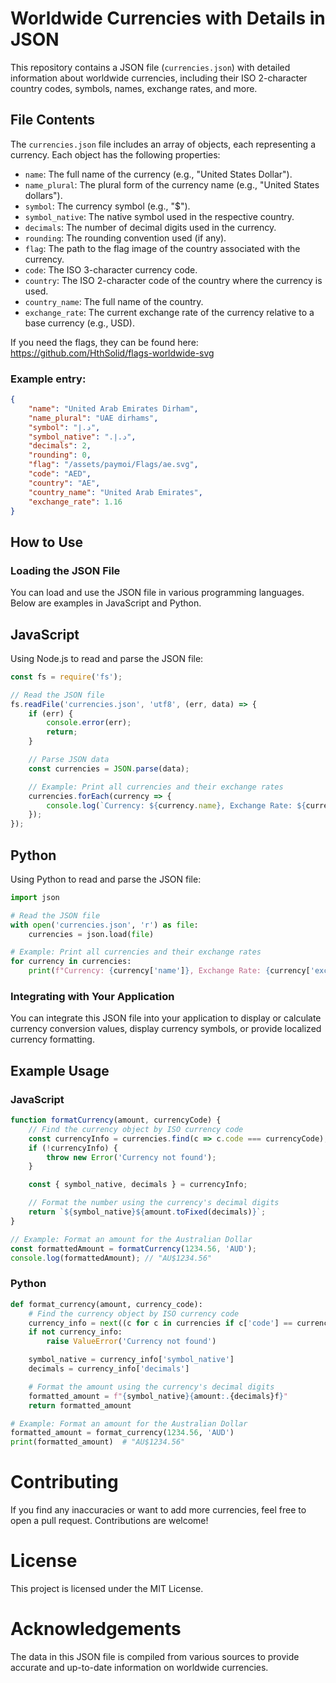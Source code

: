 
# Worldwide Currencies with Details in JSON

This repository contains a JSON file (`currencies.json`) with detailed information about worldwide currencies, including their ISO 2-character country codes, symbols, names, exchange rates, and more.

## File Contents

The `currencies.json` file includes an array of objects, each representing a currency. Each object has the following properties:

- `name`: The full name of the currency (e.g., "United States Dollar").
- `name_plural`: The plural form of the currency name (e.g., "United States dollars").
- `symbol`: The currency symbol (e.g., "$").
- `symbol_native`: The native symbol used in the respective country.
- `decimals`: The number of decimal digits used in the currency.
- `rounding`: The rounding convention used (if any).
- `flag`: The path to the flag image of the country associated with the currency.
- `code`: The ISO 3-character currency code.
- `country`: The ISO 2-character code of the country where the currency is used.
- `country_name`: The full name of the country.
- `exchange_rate`: The current exchange rate of the currency relative to a base currency (e.g., USD).

If you need the flags, they can be found here: https://github.com/HthSolid/flags-worldwide-svg

### Example entry:
```json
{
    "name": "United Arab Emirates Dirham",
    "name_plural": "UAE dirhams",
    "symbol": "د.إ",
    "symbol_native": "د.إ.‏",
    "decimals": 2,
    "rounding": 0,
    "flag": "/assets/paymoi/Flags/ae.svg",
    "code": "AED",
    "country": "AE",
    "country_name": "United Arab Emirates",
    "exchange_rate": 1.16
}
```

## How to Use

### Loading the JSON File

You can load and use the JSON file in various programming languages. Below are examples in JavaScript and Python.

## JavaScript

Using Node.js to read and parse the JSON file:

```javascript
const fs = require('fs');

// Read the JSON file
fs.readFile('currencies.json', 'utf8', (err, data) => {
    if (err) {
        console.error(err);
        return;
    }

    // Parse JSON data
    const currencies = JSON.parse(data);

    // Example: Print all currencies and their exchange rates
    currencies.forEach(currency => {
        console.log(`Currency: ${currency.name}, Exchange Rate: ${currency.exchange_rate}`);
    });
});
```

## Python

Using Python to read and parse the JSON file:

```python
import json

# Read the JSON file
with open('currencies.json', 'r') as file:
    currencies = json.load(file)

# Example: Print all currencies and their exchange rates
for currency in currencies:
    print(f"Currency: {currency['name']}, Exchange Rate: {currency['exchange_rate']}")
```

### Integrating with Your Application

You can integrate this JSON file into your application to display or calculate currency conversion values, display currency symbols, or provide localized currency formatting.

## Example Usage

### JavaScript

```javascript
function formatCurrency(amount, currencyCode) {
    // Find the currency object by ISO currency code
    const currencyInfo = currencies.find(c => c.code === currencyCode);
    if (!currencyInfo) {
        throw new Error('Currency not found');
    }

    const { symbol_native, decimals } = currencyInfo;

    // Format the number using the currency's decimal digits
    return `${symbol_native}${amount.toFixed(decimals)}`;
}

// Example: Format an amount for the Australian Dollar
const formattedAmount = formatCurrency(1234.56, 'AUD');
console.log(formattedAmount); // "AU$1234.56"
```

### Python

```python
def format_currency(amount, currency_code):
    # Find the currency object by ISO currency code
    currency_info = next((c for c in currencies if c['code'] == currency_code), None)
    if not currency_info:
        raise ValueError('Currency not found')

    symbol_native = currency_info['symbol_native']
    decimals = currency_info['decimals']

    # Format the amount using the currency's decimal digits
    formatted_amount = f"{symbol_native}{amount:.{decimals}f}"
    return formatted_amount

# Example: Format an amount for the Australian Dollar
formatted_amount = format_currency(1234.56, 'AUD')
print(formatted_amount)  # "AU$1234.56"
```

# Contributing
If you find any inaccuracies or want to add more currencies, feel free to open a pull request. Contributions are welcome!

# License
This project is licensed under the MIT License.

# Acknowledgements
The data in this JSON file is compiled from various sources to provide accurate and up-to-date information on worldwide currencies.
